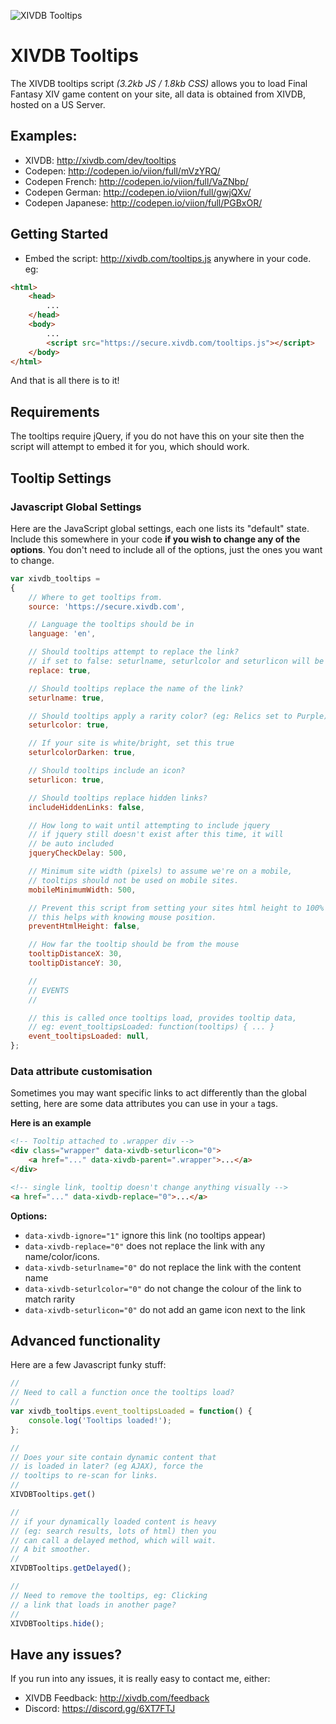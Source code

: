 ![XIVDB Tooltips](http://i.imgur.com/UxS5nVf.png)

# XIVDB Tooltips

The XIVDB tooltips script *(3.2kb JS / 1.8kb CSS)* allows you to load Final Fantasy XIV game content on your site, all data is obtained from XIVDB, hosted on a US Server.

## Examples:

- XIVDB: http://xivdb.com/dev/tooltips
- Codepen: http://codepen.io/viion/full/mVzYRQ/
- Codepen French: http://codepen.io/viion/full/VaZNbp/
- Codepen German: http://codepen.io/viion/full/gwjQXv/
- Codepen Japanese: http://codepen.io/viion/full/PGBxOR/

## Getting Started

- Embed the script: http://xivdb.com/tooltips.js anywhere in your code.
eg:

```html
<html>
    <head>
        ...
    </head>
    <body>
        ...
        <script src="https://secure.xivdb.com/tooltips.js"></script>
    </body>
</html>
```

And that is all there is to it!

## Requirements

The tooltips require jQuery, if you do not have this on your site then the script will attempt to embed it for you, which should work.

## Tooltip Settings

### Javascript Global Settings

Here are the JavaScript global settings, each one lists its "default" state. Include this somewhere in your code **if you wish to change any of the options**. You don't need to include all of the options, just the ones you want to change.

```js
var xivdb_tooltips =
{
    // Where to get tooltips from.
    source: 'https://secure.xivdb.com',

    // Language the tooltips should be in
    language: 'en',

    // Should tooltips attempt to replace the link?
    // if set to false: seturlname, seturlcolor and seturlicon will be skipped
    replace: true,

    // Should tooltips replace the name of the link?
    seturlname: true,

    // Should tooltips apply a rarity color? (eg: Relics set to Purple)
    seturlcolor: true,

    // If your site is white/bright, set this true
    seturlcolorDarken: true,

    // Should tooltips include an icon?
    seturlicon: true,

    // Should tooltips replace hidden links?
    includeHiddenLinks: false,

    // How long to wait until attempting to include jquery
    // if jquery still doesn't exist after this time, it will
    // be auto included
    jqueryCheckDelay: 500,

    // Minimum site width (pixels) to assume we're on a mobile,
    // tooltips should not be used on mobile sites.
    mobileMinimumWidth: 500,

    // Prevent this script from setting your sites html height to 100%
    // this helps with knowing mouse position.
    preventHtmlHeight: false,

    // How far the tooltip should be from the mouse
    tooltipDistanceX: 30,
    tooltipDistanceY: 30,

    //
    // EVENTS
    //

    // this is called once tooltips load, provides tooltip data,
    // eg: event_tooltipsLoaded: function(tooltips) { ... }
    event_tooltipsLoaded: null,
};
```

### Data attribute customisation

Sometimes you may want specific links to act differently than the global setting, here are some data attributes you can use in your `a` tags.

**Here is an example**
```html
<!-- Tooltip attached to .wrapper div -->
<div class="wrapper" data-xivdb-seturlicon="0">
    <a href="..." data-xivdb-parent=".wrapper">...</a>
</div>

<!-- single link, tooltip doesn't change anything visually -->
<a href="..." data-xivdb-replace="0">...</a>
```

**Options:**

- `data-xivdb-ignore="1"` ignore this link (no tooltips appear)
- `data-xivdb-replace="0"` does not replace the link with any name/color/icons.
- `data-xivdb-seturlname="0"` do not replace the link with the content name
- `data-xivdb-seturlcolor="0"` do not change the colour of the link to match rarity
- `data-xivdb-seturlicon="0"` do not add an game icon next to the link

## Advanced functionality

Here are a few Javascript funky stuff:

```js
//
// Need to call a function once the tooltips load?
//
var xivdb_tooltips.event_tooltipsLoaded = function() {
    console.log('Tooltips loaded!');
};
```

```js
//
// Does your site contain dynamic content that
// is loaded in later? (eg AJAX), force the
// tooltips to re-scan for links.
//
XIVDBTooltips.get()

//
// if your dynamically loaded content is heavy
// (eg: search results, lots of html) then you
// can call a delayed method, which will wait.
// A bit smoother.
//
XIVDBTooltips.getDelayed();
```

```js
//
// Need to remove the tooltips, eg: Clicking
// a link that loads in another page?
//
XIVDBTooltips.hide();
```

## Have any issues?

If you run into any issues, it is really easy to contact me, either:

- XIVDB Feedback: http://xivdb.com/feedback
- Discord: https://discord.gg/6XT7FTJ
